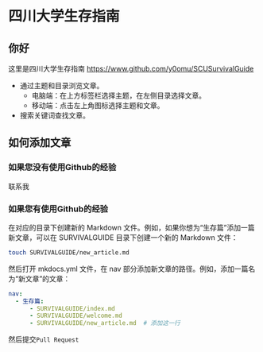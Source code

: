# 四川大学生存指南
## 你好

这里是四川大学生存指南 <https://www.github.com/y0omu/SCUSurvivalGuide>

- 通过主题和目录浏览文章。
    - 电脑端：在上方标签栏选择主题，在左侧目录选择文章。
    - 移动端：点击左上角图标选择主题和文章。
- 搜索关键词查找文章。

## 如何添加文章

### 如果您没有使用Github的经验
联系我

### 如果您有使用Github的经验
在对应的目录下创建新的 Markdown 文件。例如，如果你想为“生存篇”添加一篇新文章，可以在 SURVIVALGUIDE 目录下创建一个新的 Markdown 文件：
```bash
touch SURVIVALGUIDE/new_article.md
```
然后打开 mkdocs.yml 文件，在 nav 部分添加新文章的路径。例如，添加一篇名为“新文章”的文章：
```yaml
nav:
  - 生存篇:
      - SURVIVALGUIDE/index.md
      - SURVIVALGUIDE/welcome.md
      - SURVIVALGUIDE/new_article.md  # 添加这一行
```
然后提交`Pull Request`

